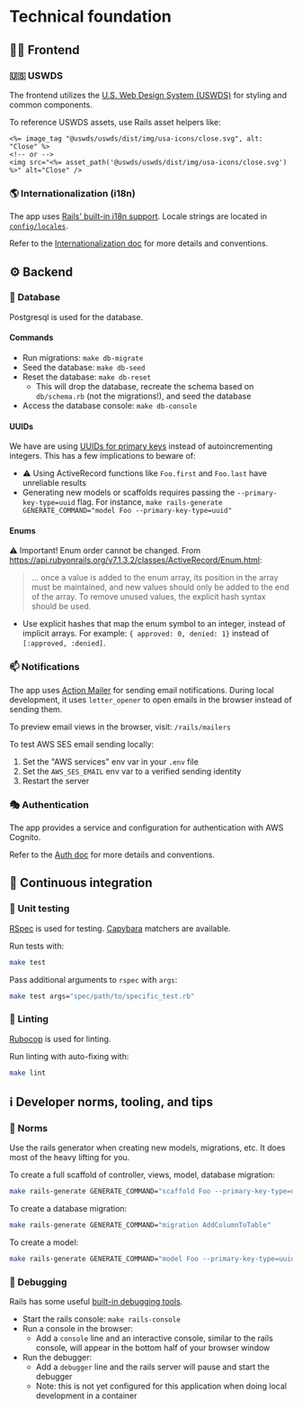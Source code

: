 # Technical foundation

## 🧑‍🎨 Frontend

### 🇺🇸 USWDS

The frontend utilizes the [U.S. Web Design System (USWDS)](https://designsystem.digital.gov/) for styling and common components.

To reference USWDS assets, use Rails asset helpers like:

```erb
<%= image_tag "@uswds/uswds/dist/img/usa-icons/close.svg", alt: "Close" %>
<!-- or -->
<img src="<%= asset_path('@uswds/uswds/dist/img/usa-icons/close.svg') %>" alt="Close" />
```

### 🌎 Internationalization (i18n)

The app uses [Rails' built-in i18n support](https://guides.rubyonrails.org/i18n.html). Locale strings are located in [`config/locales`](/app-rails/config/locales).

Refer to the [Internationalization doc](./internationalization.md) for more details and conventions.

## ⚙️ Backend

### 💽 Database

Postgresql is used for the database.

#### Commands

- Run migrations: `make db-migrate`
- Seed the database: `make db-seed`
- Reset the database: `make db-reset`
  - This will drop the database, recreate the schema based on `db/schema.rb` (not the migrations!), and seed the database
- Access the database console: `make db-console`

#### UUIDs

We have are using [UUIDs for primary keys](https://guides.rubyonrails.org/active_record_postgresql.html#uuid-primary-keys) instead of autoincrementing integers. This has a few implications to beware of:

- ⚠️ Using ActiveRecord functions like `Foo.first` and `Foo.last` have unreliable results
- Generating new models or scaffolds requires passing the `--primary-key-type=uuid` flag. For instance, `make rails-generate GENERATE_COMMAND="model Foo --primary-key-type=uuid"`

#### Enums

⚠️ Important! Enum order cannot be changed.
From https://api.rubyonrails.org/v7.1.3.2/classes/ActiveRecord/Enum.html:

> ... once a value is added to the enum array, its position in the array must be
> maintained, and new values should only be added to the end of the array. To remove
> unused values, the explicit hash syntax should be used.

- Use explicit hashes that map the enum symbol to an integer, instead of implicit arrays. For example: `{ approved: 0, denied: 1}` instead of `[:approved, :denied]`.

### 📫 Notifications

The app uses [Action Mailer](https://guides.rubyonrails.org/action_mailer_basics.html) for sending email notifications. During local development, it uses `letter_opener` to open emails in the browser instead of sending them.

To preview email views in the browser, visit: `/rails/mailers`

To test AWS SES email sending locally:

1. Set the "AWS services" env var in your `.env` file
1. Set the `AWS_SES_EMAIL` env var to a verified sending identity
1. Restart the server

### 🎭 Authentication

The app provides a service and configuration for authentication with AWS Cognito.

Refer to the [Auth doc](./auth.md) for more details and conventions.

## 🔄 Continuous integration

### 🧪 Unit testing

[RSpec](https://rspec.info/) is used for testing. [Capybara](https://www.rubydoc.info/gems/capybara/Capybara/RSpecMatchers) matchers are available.

Run tests with:

```sh
make test
```

Pass additional arguments to `rspec` with `args`:

```sh
make test args="spec/path/to/specific_test.rb"
```

### 🧹 Linting

[Rubocop](https://rubocop.org/) is used for linting.

Run linting with auto-fixing with:

```sh
make lint
```

## ℹ️ Developer norms, tooling, and tips

### 🤖 Norms

Use the rails generator when creating new models, migrations, etc. It does most of the heavy lifting for you.

To create a full scaffold of controller, views, model, database migration:

```sh
make rails-generate GENERATE_COMMAND="scaffold Foo --primary-key-type=uuid"
```

To create a database migration:

```sh
make rails-generate GENERATE_COMMAND="migration AddColumnToTable"
```

To create a model:

```sh
make rails-generate GENERATE_COMMAND="model Foo --primary-key-type=uuid"
```

### 🐛 Debugging

Rails has some useful [built-in debugging tools](https://guides.rubyonrails.org/debugging_rails_applications.html).

- Start the rails console: `make rails-console`
- Run a console in the browser:
  - Add a `console` line and an interactive console, similar to the rails console, will appear in the bottom half of your browser window
- Run the debugger:
  - Add a `debugger` line and the rails server will pause and start the debugger
  - Note: this is not yet configured for this application when doing local development in a container
